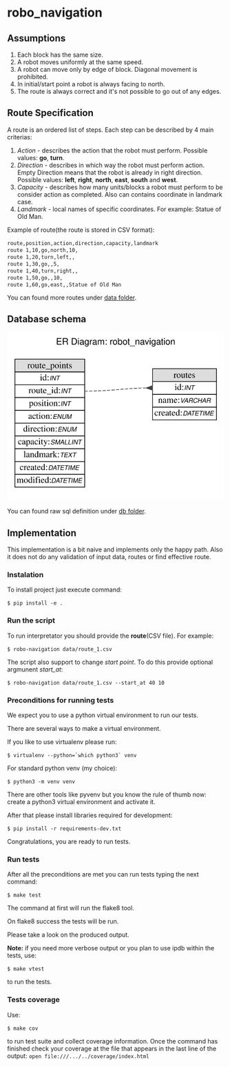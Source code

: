 # robo_navigation

## Assumptions

 1. Each block has the same size.
 2. A robot moves uniformly at the same speed.
 3. A robot can move only by edge of block. Diagonal movement is prohibited.
 4. In initial/start point a robot is always facing to north.
 5. The route is always correct and it's not possible to go out of any edges.

## Route Specification

A route is an ordered list of steps.
Each step can be described by 4 main criterias:

 1. *Action* - describes the action that the robot must perform. Possible values: **go**, **turn**.
 2. *Direction* - describes in which way the robot must perform action. Empty Direction means that the robot is already in right direction. Possible values: **left**, **right**, **north**, **east**, **south** and **west**.
 3. *Capacity* - describes how many units/blocks a robot must perform to be consider action as completed. Also can contains coordinate in landmark case.
 3. *Landmark* - local names of specific coordinates. For example: Statue of Old Man.

 Example of route(the route is stored in CSV format):

```
route,position,action,direction,capacity,landmark
route 1,10,go,north,10,
route 1,20,turn,left,,
route 1,30,go,,5,
route 1,40,turn,right,,
route 1,50,go,,10,
route 1,60,go,east,,Statue of Old Man
```

You can found more routes under [data folder](../master/data).

## Database schema

![Infrastructure of the service](https://github.com/AlexLisovoy/robo_navigation/blob/master/db.svg)

You can found raw sql definition under [db folder](../master/db).

## Implementation

This implementation is a bit naive and implements only the happy path. Also it does not do any validation of input data, routes or find effective route.

### Instalation

To install project just execute command:

```
$ pip install -e .
```

### Run the script

To run interpretator you should provide the **route**(CSV file). For example:

```
$ robo-navigation data/route_1.csv
```

The script also support to change _start point_. To do this provide optional argmunent _start_at_:

```
$ robo-navigation data/route_1.csv --start_at 40 10
```

### Preconditions for running tests

We expect you to use a python virtual environment to run our tests.

There are several ways to make a virtual environment.

If you like to use virtualenv please run:

```
$ virtualenv --python=`which python3` venv
```

For standard python venv (my choice):

```
$ python3 -m venv venv
```

There are other tools like pyvenv but you know the rule of thumb now: create a python3 virtual environment and activate it.

After that please install libraries required for development:

```
$ pip install -r requirements-dev.txt
```

Congratulations, you are ready to run tests.


### Run tests

After all the preconditions are met you can run tests typing the next command:

```
$ make test
```

The command at first will run the flake8 tool.

On flake8 success the tests will be run.

Please take a look on the produced output.

**Note:** if you need more verbose output or you plan to use ipdb within the tests, use:

```
$ make vtest
```

to run the tests.


### Tests coverage

Use:

```
$ make cov
```

to run test suite and collect coverage information. Once the command has finished check your coverage at the file that appears in the last line of the output:
`open file:///.../../coverage/index.html`

